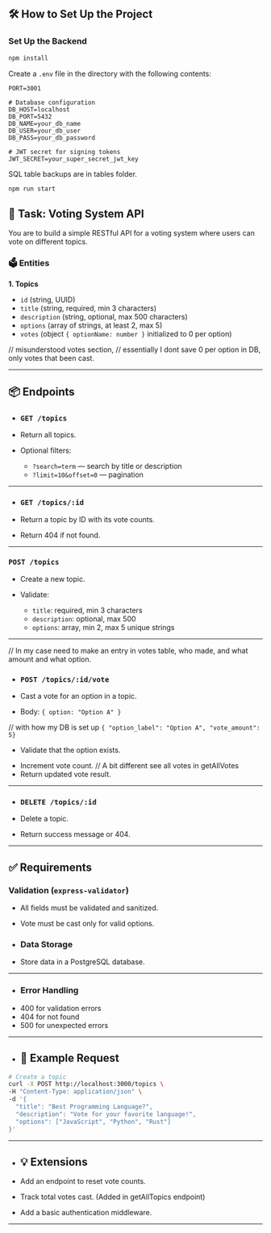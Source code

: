 ## 🛠️ How to Set Up the Project

### Set Up the Backend

```bash
npm install
```

Create a `.env` file in the directory with the following contents:

```env
PORT=3001

# Database configuration
DB_HOST=localhost
DB_PORT=5432
DB_NAME=your_db_name
DB_USER=your_db_user
DB_PASS=your_db_password

# JWT secret for signing tokens
JWT_SECRET=your_super_secret_jwt_key
```

SQL table backups are in tables folder.

```bash
npm run start
```

## 🎯 Task: **Voting System API**

You are to build a simple RESTful API for a voting system where users can vote on different topics.

### 🗳️ Entities

**1. Topics**

+ `id` (string, UUID)
+ `title` (string, required, min 3 characters)
+ `description` (string, optional, max 500 characters)
+ `options` (array of strings, at least 2, max 5)
+ `votes` (object `{ optionName: number }` initialized to 0 per option)

// misunderstood votes section,
// essentially I dont save 0 per option in DB, only votes that been cast. 

---

## 📦 Endpoints

+ ### `GET /topics`

+ Return all topics.
+ Optional filters:

  + `?search=term` — search by title or description
  + `?limit=10&offset=0` — pagination

---

+ ### `GET /topics/:id`

+ Return a topic by ID with its vote counts.
+ Return 404 if not found.

---

### `POST /topics`

+ Create a new topic.
+ Validate:

  + `title`: required, min 3 characters
  + `description`: optional, max 500
  + `options`: array, min 2, max 5 unique strings

---

// In my case need to make an entry in votes table, who made, and what amount and what option.

+ ### `POST /topics/:id/vote`

+ Cast a vote for an option in a topic.
+ Body: `{ option: "Option A" }` 

// with how my DB is set up 
`{ "option_label": "Option A", "vote_amount": 5}`

+ Validate that the option exists.
* Increment vote count. // A bit different see all votes in getAllVotes 
* Return updated vote result.

---

+ ### `DELETE /topics/:id`

+ Delete a topic.
+ Return success message or 404.

---

## ✅ Requirements

### Validation (`express-validator`)

+ All fields must be validated and sanitized.
* Vote must be cast only for valid options.

+ ### Data Storage 
+ Store data in a PostgreSQL database.
---

+ ### Error Handling

* 400 for validation errors
* 404 for not found
* 500 for unexpected errors

---

+ ## 🧪 Example Request

```bash
# Create a topic
curl -X POST http://localhost:3000/topics \
-H "Content-Type: application/json" \
-d '{
  "title": "Best Programming Language?",
  "description": "Vote for your favorite language!",
  "options": ["JavaScript", "Python", "Rust"]
}'
```

---

+ ## 💡 Extensions

+ Add an endpoint to reset vote counts.
+ Track total votes cast. (Added in getAllTopics endpoint)
+ Add a basic authentication middleware.


---
